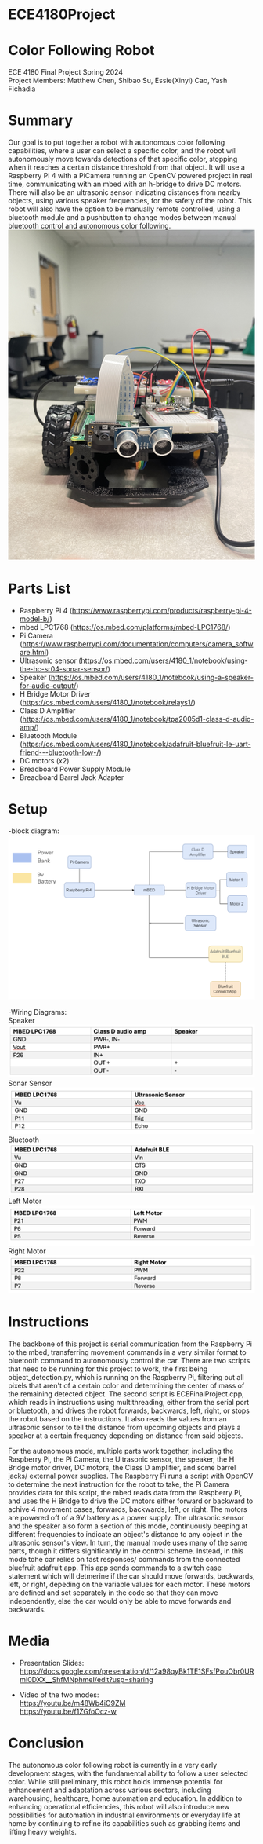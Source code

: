 # ECE4180Project

# Color Following Robot
ECE 4180 Final Project Spring 2024 <br />
Project Members: Matthew Chen, Shibao Su, Essie(Xinyi) Cao, Yash Fichadia

# Summary
Our goal is to put together a robot with autonomous color following capabilities, where a user can select a specific color, and the robot will autonomously move towards detections of that specific color, stopping when it reaches a certain distance threshold from that object. It will use a Raspberry Pi 4 with a PiCamera running an OpenCV powered project in real time, communicating with an mbed with an h-bridge to drive DC motors. There will also be an ultrasonic sensor indicating distances from nearby objects, using various speaker frequencies, for the safety of the robot. This robot will also have the option to be manually remote controlled, using a bluetooth module and a pushbutton to change modes between manual bluetooth control and autonomous color following.
![robot](images/robot.JPG)

# Parts List
- Raspberry Pi 4 (https://www.raspberrypi.com/products/raspberry-pi-4-model-b/)
- mbed LPC1768 (https://os.mbed.com/platforms/mbed-LPC1768/)
- Pi Camera (https://www.raspberrypi.com/documentation/computers/camera_software.html)
- Ultrasonic sensor (https://os.mbed.com/users/4180_1/notebook/using-the-hc-sr04-sonar-sensor/)
- Speaker (https://os.mbed.com/users/4180_1/notebook/using-a-speaker-for-audio-output/)
- H Bridge Motor Driver (https://os.mbed.com/users/4180_1/notebook/relays1/)
- Class D Amplifier (https://os.mbed.com/users/4180_1/notebook/tpa2005d1-class-d-audio-amp/)
- Bluetooth Module (https://os.mbed.com/users/4180_1/notebook/adafruit-bluefruit-le-uart-friend---bluetooth-low-/)
- DC motors (x2)
- Breadboard Power Supply Module
- Breadboard Barrel Jack Adapter

# Setup
-block diagram:
![Block Diagram](images/block_diagram.png)

-Wiring Diagrams:<br />
Speaker
![speaker](images/table_speaker.png)
Sonar Sensor
![sonarSensor](images/ultrasonic_sensor.png)
Bluetooth
![bluetooth](images/Adafruit.png)
Left Motor
![motor1](images/left_motor.png)
Right Motor
![motor2](images/right_motor.png)

# Instructions

The backbone of this project is serial communication from the Raspberry Pi to the mbed, transferring movement commands in a very similar format to bluetooth command to autonomously control the car. There are two scripts that need to be running for this project to work, the first being object_detection.py, which is running on the Raspberry Pi, filtering out all pixels that aren't of a certain color and determining the center of mass of the remaining detected object. The second script is ECEFinalProject.cpp, which reads in instructions using multithreading, either from the serial port or bluetooth, and drives the robot forwards, backwards, left, right, or stops the robot based on the instructions. It also reads the values from an ultrasonic sensor to tell the distance from upcoming objects and plays a speaker at a certain frequency depending on distance from said objects.

For the autonomous mode, multiple parts work together, including the Raspberry Pi, the Pi Camera, the Ultrasonic sensor, the speaker, the H Bridge motor driver, DC motors, the Class D amplifier, and some barrel jacks/ external power supplies. The Raspberry Pi runs a script with OpenCV to determine the next instruction for the robot to take, the Pi Camera provides data for this script, the mbed reads data from the Raspberry Pi, and uses the H Bridge to drive the DC motors either forward or backward to achive 4 movement cases, forwards, backwards, left, or right. The motors are powered off of a 9V battery as a power supply. The ultrasonic sensor and the speaker also form a section of this mode, continuously beeping at different frequencies to indicate an object's distance to any object in the ultrasonic sensor's view. In turn, the manual mode uses many of the same parts, though it differs significantly in the control scheme. Instead, in this mode tohe car relies on fast responses/ commands from the connected bluefruit adafruit app. This app sends commands to a switch case statement which will detmerine if the car should move forwards, backwards, left, or right, depeding on the variable values for each motor. These motors are defined and set separately in the code so that they can move independently, else the car would only be able to move forwards and backwards.

# Media
- Presentation Slides: <br />
https://docs.google.com/presentation/d/12a98qyBk1TE1SFsfPouObr0URmi0DXX__ShfMNphmeI/edit?usp=sharing

- Video of the two modes: <br /> 
https://youtu.be/m48Wb4iO9ZM <br />
https://youtu.be/f1ZGfoOcz-w


# Conclusion
The autonomous color following robot is currently in a very early development stages, with the fundamental ability to follow a user selected color. While still preliminary, this robot holds immense potential for enhancement and adaptation across various sectors, including warehousing, healthcare, home automation and education. In addition to enhancing operational efficiencies, this robot will also introduce new possibilities for automation in industrial environments or everyday life at home by continuing to refine its capabilities such as grabbing items and lifting heavy weights.
